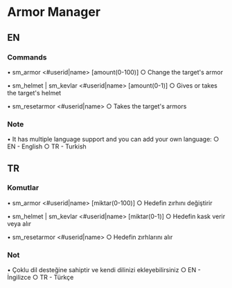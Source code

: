 # Armor Manager

## EN

### Commands

• sm_armor <#userid|name> [amount(0-100)]
○ Change the target's armor

• sm_helmet | sm_kevlar <#userid|name> [amount(0-1)]
○ Gives or takes the target's helmet

• sm_resetarmor <#userid|name>
○ Takes the target's armors

### Note

• It has multiple language support and you can add your own language:
○ EN - English
○ TR - Turkish

##
## TR

### Komutlar

• sm_armor <#userid|name> [miktar(0-100)]
○ Hedefin zırhını değiştirir

• sm_helmet | sm_kevlar <#userid|name> [miktar(0-1)]
○ Hedefin kask verir veya alır

• sm_resetarmor <#userid|name>
○ Hedefin zırhlarını alır

### Not

• Çoklu dil desteğine sahiptir ve kendi dilinizi ekleyebilirsiniz
○ EN - İngilizce
○ TR - Türkçe
##
